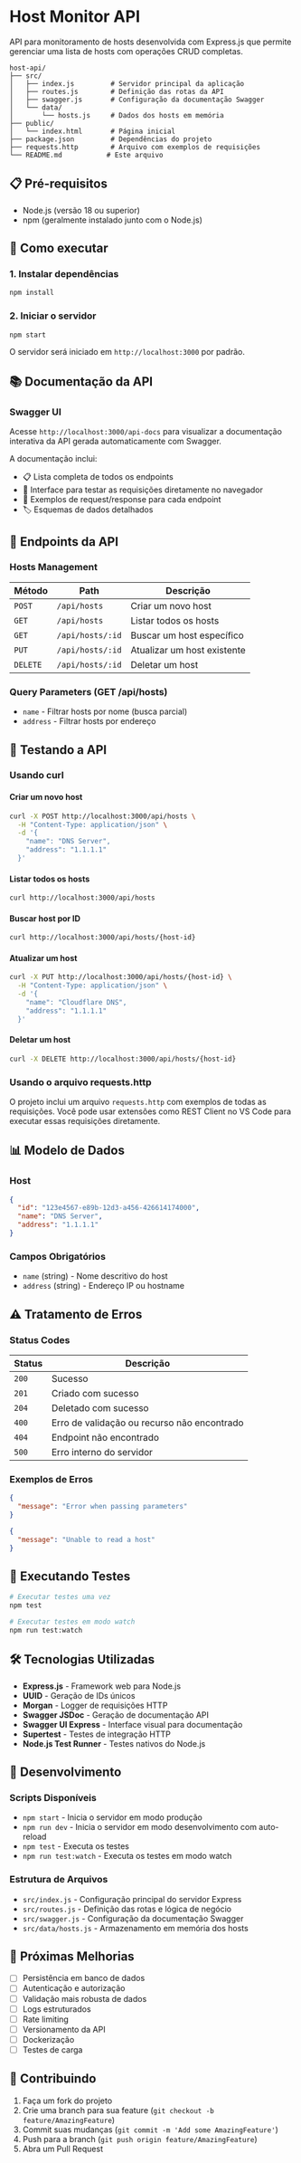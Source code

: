 # Host Monitor API

API para monitoramento de hosts desenvolvida com Express.js que permite gerenciar uma lista de hosts com operações CRUD completas.

```
host-api/
├── src/
│   ├── index.js         # Servidor principal da aplicação
│   ├── routes.js        # Definição das rotas da API
│   ├── swagger.js       # Configuração da documentação Swagger
│   └── data/
│       └── hosts.js     # Dados dos hosts em memória
├── public/
│   └── index.html       # Página inicial
├── package.json         # Dependências do projeto
├── requests.http        # Arquivo com exemplos de requisições
└── README.md           # Este arquivo
```

## 📋 Pré-requisitos

- Node.js (versão 18 ou superior)
- npm (geralmente instalado junto com o Node.js)

## 🚀 Como executar

### 1. Instalar dependências

```bash
npm install
```

### 2. Iniciar o servidor

```bash
npm start
```

O servidor será iniciado em `http://localhost:3000` por padrão.

## 📚 Documentação da API

### Swagger UI
Acesse `http://localhost:3000/api-docs` para visualizar a documentação interativa da API gerada automaticamente com Swagger.

A documentação inclui:
- 📋 Lista completa de todos os endpoints
- 🔧 Interface para testar as requisições diretamente no navegador
- 📖 Exemplos de request/response para cada endpoint
- 🏷️ Esquemas de dados detalhados

## 🔗 Endpoints da API

### Hosts Management

| Método   | Path              | Descrição                    |
|----------|-------------------|------------------------------|
| `POST`   | `/api/hosts`      | Criar um novo host           |
| `GET`    | `/api/hosts`      | Listar todos os hosts        |
| `GET`    | `/api/hosts/:id`  | Buscar um host específico    |
| `PUT`    | `/api/hosts/:id`  | Atualizar um host existente  |
| `DELETE` | `/api/hosts/:id`  | Deletar um host              |

### Query Parameters (GET /api/hosts)
- `name` - Filtrar hosts por nome (busca parcial)
- `address` - Filtrar hosts por endereço

## 🧪 Testando a API

### Usando curl

#### Criar um novo host
```bash
curl -X POST http://localhost:3000/api/hosts \
  -H "Content-Type: application/json" \
  -d '{
    "name": "DNS Server",
    "address": "1.1.1.1"
  }'
```

#### Listar todos os hosts
```bash
curl http://localhost:3000/api/hosts
```

#### Buscar host por ID
```bash
curl http://localhost:3000/api/hosts/{host-id}
```

#### Atualizar um host
```bash
curl -X PUT http://localhost:3000/api/hosts/{host-id} \
  -H "Content-Type: application/json" \
  -d '{
    "name": "Cloudflare DNS",
    "address": "1.1.1.1"
  }'
```

#### Deletar um host
```bash
curl -X DELETE http://localhost:3000/api/hosts/{host-id}
```

### Usando o arquivo requests.http

O projeto inclui um arquivo `requests.http` com exemplos de todas as requisições. Você pode usar extensões como REST Client no VS Code para executar essas requisições diretamente.

## 📊 Modelo de Dados

### Host
```json
{
  "id": "123e4567-e89b-12d3-a456-426614174000",
  "name": "DNS Server",
  "address": "1.1.1.1"
}
```

### Campos Obrigatórios
- `name` (string) - Nome descritivo do host
- `address` (string) - Endereço IP ou hostname

## ⚠️ Tratamento de Erros

### Status Codes
| Status | Descrição |
|--------|-----------|
| `200`  | Sucesso |
| `201`  | Criado com sucesso |
| `204`  | Deletado com sucesso |
| `400`  | Erro de validação ou recurso não encontrado |
| `404`  | Endpoint não encontrado |
| `500`  | Erro interno do servidor |

### Exemplos de Erros
```json
{
  "message": "Error when passing parameters"
}
```

```json
{
  "message": "Unable to read a host"
}
```

## 🧪 Executando Testes

```bash
# Executar testes uma vez
npm test

# Executar testes em modo watch
npm run test:watch
```

## 🛠️ Tecnologias Utilizadas

- **Express.js** - Framework web para Node.js
- **UUID** - Geração de IDs únicos
- **Morgan** - Logger de requisições HTTP
- **Swagger JSDoc** - Geração de documentação API
- **Swagger UI Express** - Interface visual para documentação
- **Supertest** - Testes de integração HTTP
- **Node.js Test Runner** - Testes nativos do Node.js

## 🔧 Desenvolvimento

### Scripts Disponíveis
- `npm start` - Inicia o servidor em modo produção
- `npm run dev` - Inicia o servidor em modo desenvolvimento com auto-reload
- `npm test` - Executa os testes
- `npm run test:watch` - Executa os testes em modo watch

### Estrutura de Arquivos
- `src/index.js` - Configuração principal do servidor Express
- `src/routes.js` - Definição das rotas e lógica de negócio
- `src/swagger.js` - Configuração da documentação Swagger
- `src/data/hosts.js` - Armazenamento em memória dos hosts

## 📝 Próximas Melhorias

- [ ] Persistência em banco de dados
- [ ] Autenticação e autorização
- [ ] Validação mais robusta de dados
- [ ] Logs estruturados
- [ ] Rate limiting
- [ ] Versionamento da API
- [ ] Dockerização
- [ ] Testes de carga

## 🤝 Contribuindo

1. Faça um fork do projeto
2. Crie uma branch para sua feature (`git checkout -b feature/AmazingFeature`)
3. Commit suas mudanças (`git commit -m 'Add some AmazingFeature'`)
4. Push para a branch (`git push origin feature/AmazingFeature`)
5. Abra um Pull Request
